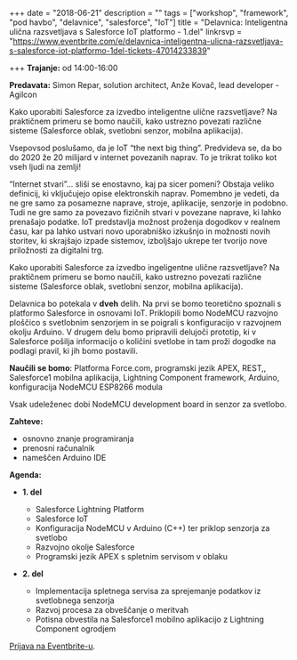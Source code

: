 +++
date = "2018-06-21"
description = ""
tags = ["workshop", "framework", "pod havbo", "delavnice", "salesforce", "IoT"]
title = "Delavnica: Inteligentna ulična razsvetljava s Salesforce IoT platformo - 1.del"
linkrsvp = "https://www.eventbrite.com/e/delavnica-inteligentna-ulicna-razsvetljava-s-salesforce-iot-platformo-1del-tickets-47014233839"

+++
**Trajanje:** od 14:00-16:00

**Predavata:** Simon Repar, solution architect, Anže Kovač, lead developer - Agilcon

Kako uporabiti Salesforce za izvedbo inteligentne ulične razsvetljave? Na praktičnem primeru se bomo naučili, kako ustrezno povezati različne sisteme (Salesforce oblak, svetlobni senzor, mobilna aplikacija).

<!--more-->

Vsepovsod poslušamo, da je IoT “the next big thing”. Predvideva se, da bo do 2020 že 20 milijard v internet povezanih naprav. To je trikrat toliko kot vseh ljudi na zemlji! 

“Internet stvari”... sliši se enostavno, kaj pa sicer pomeni? Obstaja veliko definicij, ki vključujejo opise elektronskih naprav. Pomembno je vedeti, da ne gre samo za posamezne naprave, stroje, aplikacije, senzorje in podobno. Tudi ne gre samo za povezavo fizičnih stvari v povezane naprave, ki lahko prenašajo podatke. IoT predstavlja možnost proženja dogodkov v realnem času, kar pa lahko ustvari novo uporabniško izkušnjo in možnosti novih storitev, ki skrajšajo izpade sistemov, izboljšajo ukrepe ter tvorijo nove priložnosti za digitalni trg.

Kako uporabiti Salesforce za izvedbo ingeligentne ulične razsvetljave? Na praktičnem primeru se bomo naučili, kako ustrezno povezati različne sisteme (Salesforce oblak, svetlobni senzor, mobilna aplikacija).

Delavnica bo potekala v **dveh** delih. Na prvi se bomo teoretično spoznali s platformo Salesforce in osnovami IoT. Priklopili bomo NodeMCU razvojno ploščico s svetlobnim senzorjem in se poigrali s konfiguracijo v razvojnem okolju Arduino. V drugem delu bomo pripravili delujoči prototip, ki v Salesforce pošilja informacijo o količini svetlobe in tam proži dogodke na podlagi pravil, ki jih bomo postavili.
 
**Naučili se bomo**: Platforma Force.com, programski jezik APEX, REST,, Salesforce1 mobilna aplikacija, Lightning Component framework, Arduino, konfiguracija NodeMCU ESP8266 modula

Vsak udeleženec dobi NodeMCU development board in senzor za svetlobo.


**Zahteve:**

- osnovno znanje programiranja
- prenosni računalnik
- nameščen Arduino IDE

**Agenda:**

- **1. del**

    - Salesforce Lightning Platform
    - Salesforce IoT
    - Konfiguracija NodeMCU v Arduino (C++) ter priklop senzorja za svetlobo
    - Razvojno okolje Salesforce
    - Programski jezik APEX s spletnim servisom v oblaku

- **2. del**

    - Implementacija spletnega servisa za sprejemanje podatkov iz svetlobnega senzorja
    - Razvoj procesa za obveščanje o meritvah
    - Potisna obvestila na Salesforce1 mobilno aplikacijo z Lightning Component ogrodjem

[Prijava na Eventbrite-u](https://www.eventbrite.com/e/delavnica-inteligentna-ulicna-razsvetljava-s-salesforce-iot-platformo-1del-tickets-47014233839).